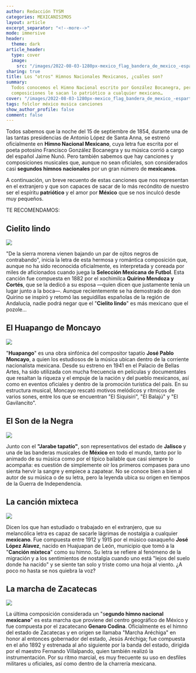 ```yaml
---
author: Redacción TYSM
categories: MEXICANISIMOS
layout: article
excerpt_separator: "<!--more-->"
mode: immersive
header:
  theme: dark
article_header:
  type: cover
  image:
    src: "/images/2022-08-03-1280px-mexico_flag_bandera_de_mexico_-esparta.jpeg"
sharing: true
title: Los "otros" Himnos Nacionales Mexicanos, ¿cuáles son?
summary:
  Todos conocemos el Himno Nacional escrito por González Bocanegra, pero estas
  composiciones le sacan lo patriótico a cualquier mexicano…
cover: "/images/2022-08-03-1280px-mexico_flag_bandera_de_mexico_-esparta.jpeg"
tags: folclor méxico musica canciones
show_author_profile: false
comment: false
---
```


Todos sabemos que la noche del 15 de septiembre de 1854, durante una de las tantas presidencias de Antonio López de Santa Anna, se estrenó oficialmente en **Himno Nacional Mexicano**, cuya letra fue escrita por el poeta potosino Francisco González Bocanegra y su música corrió a cargo del español Jaime Nunó. Pero también sabemos que hay canciones y composiciones musicales que, aunque no sean oficiales, son considerados casi **segundos himnos nacionales** por un gran número de **mexicanos**.

A continuación, un breve recuento de estas canciones que nos representan en el extranjero y que son capaces de sacar de lo más recóndito de nuestro ser el espíritu **patriótico** y el amor por **México** que se nos inculcó desde muy pequeños.

TE RECOMENDAMOS:

## Cielito lindo

![](https://upload.wikimedia.org/wikipedia/commons/thumb/7/7c/Cielito_Lindo_Statue_Palacio_Municipal_Tulyehualco.jpg/1024px-Cielito_Lindo_Statue_Palacio_Municipal_Tulyehualco.jpg)

"De la sierra morena vienen bajando un par de ojitos negros de contrabando", inicia la letra de esta hermosa y romántica composición que, aunque no ha sido reconocida oficialmente, es interpretada y coreada por miles de aficionados cuando juega la **Selección Mexicana de Futbol**. Esta canción fue compuesta en 1882 por el xochimilca **Quirino Mendoza y Cortés**, que se la dedicó a su esposa —quien dicen que justamente tenía un lugar junto a la boca—. Aunque recientemente se ha demostrado de don Quirino se inspiró y retomó las seguidillas españolas de la región de Andalucía, nadie podrá negar que el "**Cielito lindo**" es más mexicano que el pozole…

## El Huapango de Moncayo

![](https://upload.wikimedia.org/wikipedia/commons/9/9b/Jose_Pablo_Moncayo_picture.jpg)

"**Huapango**" es una obra sinfónica del compositor tapatío **José Pablo Moncayo**, a quien los estudiosos de la música ubican dentro de la corriente nacionalista mexicana. Desde su estreno en 1941 en el Palacio de Bellas Artes, ha sido utilizada con mucha frecuencia en películas y documentales que resaltan la riqueza y el empuje de la nación y del pueblo mexicanos, así como en eventos oficiales y dentro de la promoción turística del país. En su estructura musical, Moncayo rescató motivos melódicos y rítmicos de varios sones, entre los que se encuentran "El Siquisiri", "El Balajú" y "El Gavilancito".

## El Son de la Negra

![](https://upload.wikimedia.org/wikipedia/commons/thumb/2/26/Amor_Jalisciense.jpg/1024px-Amor_Jalisciense.jpg)

Junto con el **"Jarabe tapatío"**, son representativos del estado de **Jalisco** y una de las banderas musicales de **México** en todo el mundo, tanto por lo animado de su música como por el típico bailable que casi siempre lo acompaña: es cuestión de simplemente oír los primeros compases para uno sienta hervir la sangre y empiece a zapatear. No se conoce bien a bien al autor de su música o de su letra, pero la leyenda ubica su origen en tiempos de la Guerra de Independencia.

## La canción mixteca

![](https://upload.wikimedia.org/wikipedia/commons/thumb/2/25/Canci%C3%B3n_Mixteca%2C_escultura_de_Juan_Velasco_ubicada_en_Quer%C3%A9taro.jpg/576px-Canci%C3%B3n_Mixteca%2C_escultura_de_Juan_Velasco_ubicada_en_Quer%C3%A9taro.jpg)

Dicen los que han estudiado o trabajado en el extranjero, que su melancólica letra es capaz de sacarle lágrimas de nostalgia a cualquier **mexicano**. Fue compuesta entre 1912 y 1915 por el músico oaxaqueño **José López Alavez**, nacido en Huajuapan de León, municipio que tomó a la "**Canción mixteca**" como su himno. Su letra se refiere al fenómeno de la migración y a los sentimientos de nostalgia cuando uno está "lejos del suelo donde ha nacido" y se siente tan solo y triste como una hoja al viento. ¿A poco no hasta se nos quiebra la voz?

## La marcha de Zacatecas

![](https://upload.wikimedia.org/wikipedia/commons/e/ec/Marcha_Arechiga.jpg)

La última composición considerada un "s**egundo himno nacional mexicano**" es esta marcha que proviene del centro geográfico de México y fue compuesta por el zacatecano **Genaro Codina**. Oficialmente es el himno del estado de Zacatecas y en origen se llamaba "Marcha Aréchiga" en honor al entonces gobernador del estado, Jesús Aréchiga; fue compuesta en el año 1892 y estrenada al año siguiente por la banda del estado, dirigida por el maestro Fernando Villalpando, quien también realizó la instrumentación. Por su ritmo marcial, es muy frecuente su uso en desfiles militares u oficiales, así como dentro de la charrería mexicana.
